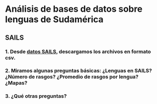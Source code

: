 # Análisis de bases de datos sobre lenguas de Sudamérica
## SAILS
### 1. Desde [datos SAILS](https://github.com/cldf-datasets/sails), descargamos los archivos en formato **csv.**
### 2. Miramos algunas preguntas básicas: ¿Lenguas en SAILS? ¿Número de rasgos? ¿Promedio de rasgos por lengua? ¿Mapas?
### 3. ¿Qué otras preguntas?
